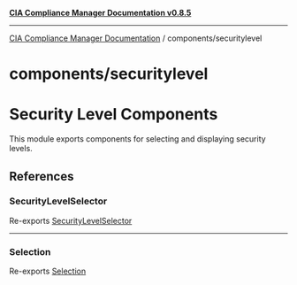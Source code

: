 [**CIA Compliance Manager Documentation v0.8.5**](../../README.md)

***

[CIA Compliance Manager Documentation](../../modules.md) / components/securitylevel

# components/securitylevel

# Security Level Components

This module exports components for selecting and displaying security levels.

## References

### SecurityLevelSelector

Re-exports [SecurityLevelSelector](SecurityLevelSelector/variables/SecurityLevelSelector.md)

***

### Selection

Re-exports [Selection](Selection/variables/Selection.md)
